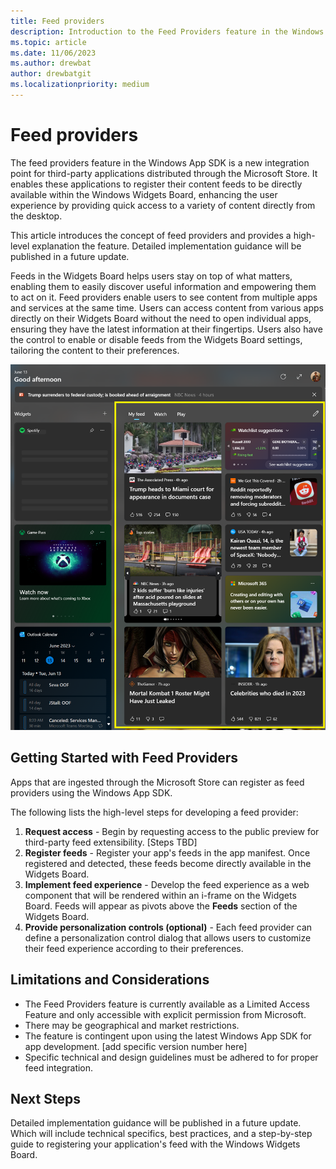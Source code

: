 ```yaml
---
title: Feed providers
description: Introduction to the Feed Providers feature in the Windows App SDK, a new integration point for third-party applications distributed through the Microsoft Store.
ms.topic: article
ms.date: 11/06/2023
ms.author: drewbat
author: drewbatgit
ms.localizationpriority: medium
---
```




# Feed providers

The feed providers feature in the Windows App SDK is a new integration point for third-party applications distributed through the Microsoft Store. It enables these applications to register their content feeds to be directly available within the Windows Widgets Board, enhancing the user experience by providing quick access to a variety of content directly from the desktop.

This article introduces the concept of feed providers and provides a high-level explanation the feature. Detailed implementation guidance will be published in a future update.

Feeds in the Widgets Board helps users stay on top of what matters, enabling them to easily discover useful information and empowering them to act on it. Feed providers enable users to see content from multiple apps and services at the same time. Users can access content from various apps directly on their Widgets Board without the need to open individual apps, ensuring they have the latest information at their fingertips. Users also have the control to enable or disable feeds from the Widgets Board settings, tailoring the content to their preferences.

![A screenshot showing the Windows Widgets Board showing feeds.](./images/feeds-screenshot.png)

## Getting Started with Feed Providers

Apps that are ingested through the Microsoft Store can register as feed providers using the Windows App SDK. 

The following lists the high-level steps for developing a feed provider:

1.	**Request access** - Begin by requesting access to the public preview for third-party feed extensibility. [Steps TBD]
2.	**Register feeds** - Register your app's feeds in the app manifest. Once registered and detected, these feeds become directly available in the Widgets Board.
3.	**Implement feed experience** - Develop the feed experience as a web component that will be rendered within an i-frame on the Widgets Board. Feeds will appear as pivots above the **Feeds** section of the Widgets Board.
4.	**Provide personalization controls (optional)** - Each feed provider can define a personalization control dialog that allows users to customize their feed experience according to their preferences.

## Limitations and Considerations

- The Feed Providers feature is currently available as a Limited Access Feature and only accessible with explicit permission from Microsoft.
- There may be geographical and market restrictions.
- The feature is contingent upon using the latest Windows App SDK for app development. [add specific version number here]
- Specific technical and design guidelines must be adhered to for proper feed integration.


## Next Steps

Detailed implementation guidance will be published in a future update. Which will include technical specifics, best practices, and a step-by-step guide to registering your application's feed with the Windows Widgets Board.
